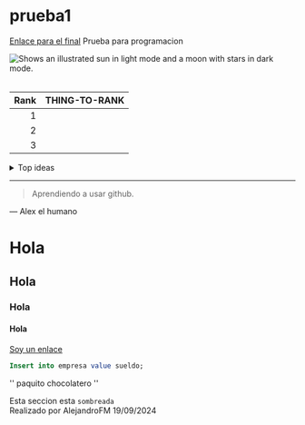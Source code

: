 # prueba1
<a href=#uno >Enlace para el final</a>
Prueba para programacion <br>

<picture>
  <source media="(prefers-color-scheme: dark)" srcset="https://user-images.githubusercontent.com/25423296/163456776-7f95b81a-f1ed-45f7-b7ab-8fa810d529fa.png">
  <source media="(prefers-color-scheme: light)" srcset="https://user-images.githubusercontent.com/25423296/163456779-a8556205-d0a5-45e2-ac17-42d089e3c3f8.png">
  <img alt="Shows an illustrated sun in light mode and a moon with stars in dark mode." src="https://user-images.githubusercontent.com/25423296/163456779-a8556205-d0a5-45e2-ac17-42d089e3c3f8.png">
</picture>

<br>
<br>


| Rank | THING-TO-RANK |
|-----:|---------------|
|     1|               |
|     2|               |
|     3|               |




<details>
<summary>Top ideas</summary>

| Rank | Languages |
|-----:|-----------|
|     1| Hacerse rico|
|     2| Comprar acciones    |
|     3| Respirar      |

</details>



---
> Aprendiendo a usar github.

— Alex el humano


<!-- TO DO: add more details about me later -->

# Hola
## Hola
### Hola
#### Hola


<a href=https://github.com/AlejandroFernMo/WebInteriorismo> Soy un enlace </a>

```sql
Insert into empresa value sueldo;

```



'' paquito chocolatero ''

Esta seccion esta `sombreada`
<br id = uno>
Realizado por AlejandroFM 19/09/2024
